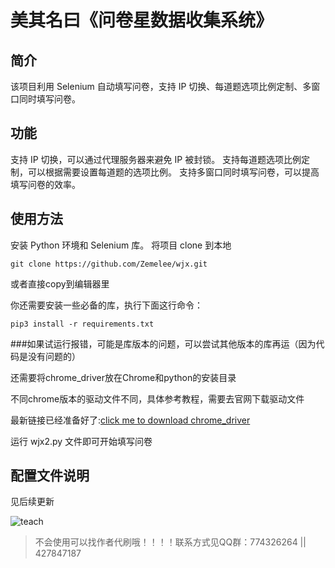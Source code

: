 # 美其名曰《问卷星数据收集系统》

## 简介
该项目利用 Selenium 自动填写问卷，支持 IP 切换、每道题选项比例定制、多窗口同时填写问卷。

## 功能
支持 IP 切换，可以通过代理服务器来避免 IP 被封锁。
支持每道题选项比例定制，可以根据需要设置每道题的选项比例。
支持多窗口同时填写问卷，可以提高填写问卷的效率。

## 使用方法
安装 Python 环境和 Selenium 库。
将项目 clone 到本地  

`git clone https://github.com/Zemelee/wjx.git` 

或者直接copy到编辑器里

你还需要安装一些必备的库，执行下面这行命令：

`pip3 install -r requirements.txt`

###如果试运行报错，可能是库版本的问题，可以尝试其他版本的库再运（因为代码是没有问题的）

还需要将chrome_driver放在Chrome和python的安装目录  

不同chrome版本的驱动文件不同，具体参考教程，需要去官网下载驱动文件  

最新链接已经准备好了:[click me to download chrome_driver](https://googlechromelabs.github.io/chrome-for-testing/)  


运行 wjx2.py 文件即可开始填写问卷  


## 配置文件说明
见后续更新

![teach](http://m.qpic.cn/psc?/V532vign3NjkvZ35dIQx2uX3fa3aVAL4/ruAMsa53pVQWN7FLK88i5lSfTSQ6OF08BFA*M9LlwqQ3sgiX11ixWCwmBPJ6thBQwTupLBdc7M.vWJglrkJH5zoCMc6LTr4BwpudP.kNd*0!/b&bo=QAbcAgAAAAABB7g!&rf=viewer_4 "看我看我！！！！")

> 不会使用可以找作者代刷哦！！！！联系方式见QQ群：774326264 || 427847187